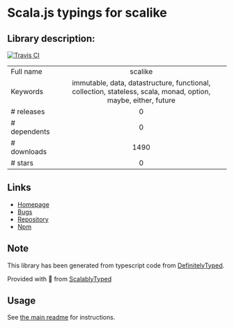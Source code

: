 
# Scala.js typings for scalike


## Library description:
[![Travis CI](https://travis-ci.org/ryoppy/scalike-typescript.svg?branch=master)](https://travis-ci.org/ryoppy/scalike-typescript)

|                    |                 |
| ------------------ | :-------------: |
| Full name          | scalike |
| Keywords           | immutable, data, datastructure, functional, collection, stateless, scala, monad, option, maybe, either, future |
| # releases         | 0 |
| # dependents       | 0 |
| # downloads        | 1490 |
| # stars            | 0 |

## Links
- [Homepage](https://github.com/ryoppy/scalike-typescript#readme)
- [Bugs](https://github.com/ryoppy/scalike-typescript/issues)
- [Repository](https://github.com/ryoppy/scalike-typescript)
- [Npm](https://www.npmjs.com/package/scalike)
    


## Note
This library has been generated from typescript code from [DefinitelyTyped](https://definitelytyped.org).

Provided with :purple_heart: from [ScalablyTyped](https://github.com/oyvindberg/ScalablyTyped)

## Usage
See [the main readme](../../readme.md) for instructions.



